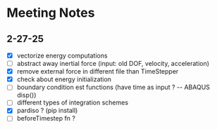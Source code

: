 # Meeting Notes

## 2-27-25
- [x] vectorize energy computations
- [ ] abstract away inertial force (input: old DOF, velocity, acceleration)
- [x] remove external force in different file than TimeStepper
- [x] check about energy initialization
- [ ] boundary condition est functions (have time as input ? -- ABAQUS disp())
- [ ] different types of integration schemes
- [x] pardiso ? (pip install)
- [ ] beforeTimestep fn ?